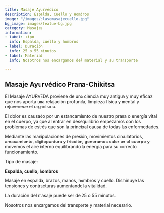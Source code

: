 ```yaml
---
title: Masaje Ayurvédico
description: Espalda, Cuello y Hombros
image: "/images/clasemasajecuello.jpg"
bg_image: images/featue-bg.jpg
category: Masajes
information:
- label: Tipo
  info: Espalda, cuello y hombros
- label: Duración
  info: 25 o 55 minutos
- label: Material
  info: Nosotros nos encargamos del material y su transporte

---
```

## Masaje Ayurvédico Prana-Chikitsa

El Masaje AYURVEDA proviene de una ciencia muy antigua y muy eficaz que nos aporta una relajación profunda, limpieza física y mental y rejuvenece el organismo.

El dolor es causado por un estancamiento de nuestro prana o energía vital en el cuerpo, ya que al entrar en desequilibrio empezamos con los problemas de estrés que son la principal causa de todas las enfermedades.

Mediante las manipulaciones de presión, movimientos circulatorios, amasamiento, digitopuntura y fricción, generamos calor en el cuerpo y movemos el aire interno equilibrando la energía para su correcto funcionamiento.

Tipo de masaje:

**Espalda, cuello, hombros**

Masaje en espalda, brazos, manos, hombros y cuello. Disminuye las tensiones y contracturas aumentando la vitalidad.

La duración del masaje puede ser de 25 o 55 minutos.

Nosotros nos encargamos del transporte y material necesario.